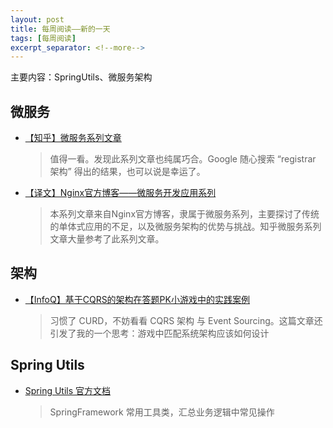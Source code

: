 ```yaml
---
layout: post
title: 每周阅读——新的一天
tags: [每周阅读]
excerpt_separator: <!--more-->
---
```

主要内容：SpringUtils、微服务架构
<!--more-->
## 微服务
- [【知乎】微服务系列文章](https://zhuanlan.zhihu.com/p/31613331)
	> 值得一看。发现此系列文章也纯属巧合。Google 随心搜索 “registrar 架构” 得出的结果，也可以说是幸运了。
- [【译文】Nginx官方博客——微服务开发应用系列](http://dockone.io/article/1266)
	> 本系列文章来自Nginx官方博客，隶属于微服务系列，主要探讨了传统的单体式应用的不足，以及微服务架构的优势与挑战。知乎微服务系列文章大量参考了此系列文章。

## 架构
- [【InfoQ】基于CQRS的架构在答题PK小游戏中的实践案例](http://www.infoq.com/cn/articles/cqrs-architecture-in-pk-game?useSponsorshipSuggestions=true)
	> 习惯了 CURD，不妨看看 CQRS 架构 与 Event Sourcing。这篇文章还引发了我的一个思考：游戏中匹配系统架构应该如何设计

## Spring Utils
- [Spring Utils 官方文档](https://docs.spring.io/spring-framework/docs/current/javadoc-api/org/springframework/util/package-summary.html)
	> SpringFramework 常用工具类，汇总业务逻辑中常见操作

 


 

